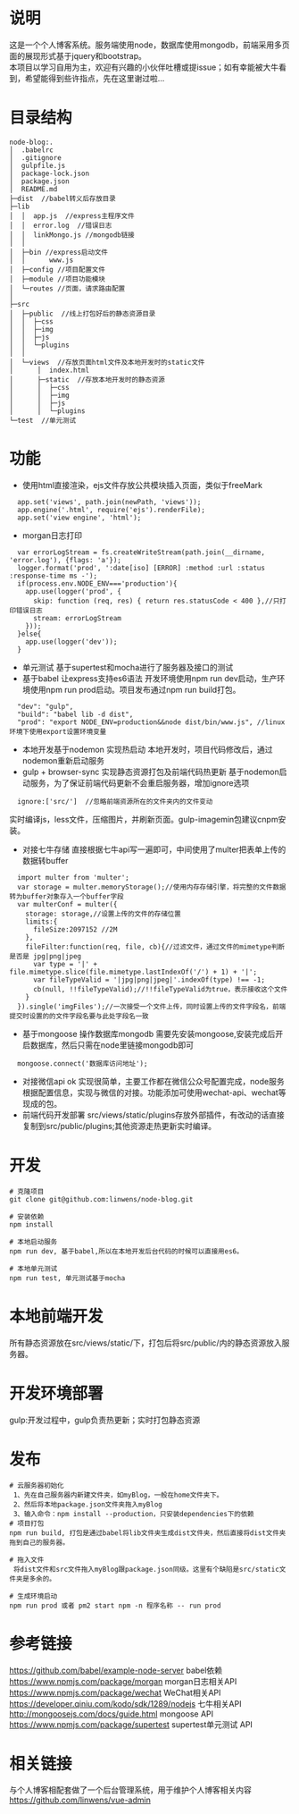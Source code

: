 # 说明
  这是一个个人博客系统。服务端使用node，数据库使用mongodb，前端采用多页面的展现形式基于jquery和bootstrap。  
  本项目以学习自用为主，欢迎有兴趣的小伙伴吐槽或提issue；如有幸能被大牛看到，希望能得到些许指点，先在这里谢过啦...
# 目录结构
	node-blog:.
	│  .babelrc
	│  .gitignore
	│  gulpfile.js
	│  package-lock.json
	│  package.json
	│  README.md
	├─dist  //babel转义后存放目录
	├─lib
	│  │  app.js  //express主程序文件
	│  │  error.log  //错误日志
	│  │  linkMongo.js //mongodb链接
	│  │  
	│  ├─bin //express启动文件
	│  │      www.js
	│  ├─config //项目配置文件
	│  ├─module //项目功能模块
	│  └─routes //页面，请求路由配置
	│          
	├─src
	│  ├─public  //线上打包好后的静态资源目录
	│  │  ├─css
	│  │  ├─img 
	│  │  ├─js
	│  │  └─plugins
	│  │                      
	│  └─views  //存放页面html文件及本地开发时的static文件
	│      │  index.html
	│      ├─static  //存放本地开发时的静态资源
	│      │  ├─css
	│      │  ├─img
	│      │  ├─js
	│      │  └─plugins
	└─test  //单元测试
        

# 功能
 * 使用html直接渲染，ejs文件存放公共模块插入页面，类似于freeMark  
 ```
   app.set('views', path.join(newPath, 'views'));
   app.engine('.html', require('ejs').renderFile);
   app.set('view engine', 'html');
 ```
 * morgan日志打印
 ```
   var errorLogStream = fs.createWriteStream(path.join(__dirname, 'error.log'), {flags: 'a'});
   logger.format('prod', ':date[iso] [ERROR] :method :url :status :response-time ms -');
   if(process.env.NODE_ENV==='production'){
     app.use(logger('prod', {
       skip: function (req, res) { return res.statusCode < 400 },//只打印错误日志
       stream: errorLogStream
     }));
   }else{
     app.use(logger('dev'));
   }
 ```
 * 单元测试
   基于supertest和mocha进行了服务器及接口的测试
 * 基于babel 让express支持es6语法
   开发环境使用npm run dev启动，生产环境使用npm run prod启动。项目发布通过npm run build打包。
 ```
   "dev": "gulp",
   "build": "babel lib -d dist",
   "prod": "export NODE_ENV=production&&node dist/bin/www.js", //linux环境下使用export设置环境变量
 ```
 * 本地开发基于nodemon 实现热启动
   本地开发时，项目代码修改后，通过nodemon重新启动服务
 * gulp + browser-sync 实现静态资源打包及前端代码热更新
   基于nodemon启动服务，为了保证前端代码更新不会重启服务器，增加ignore选项
 ```
   ignore:['src/']  //忽略前端资源所在的文件夹内的文件变动
 ```
   实时编译js，less文件，压缩图片，并刷新页面。gulp-imagemin包建议cnpm安装。
 * 对接七牛存储
   直接根据七牛api写一遍即可，中间使用了multer把表单上传的数据转buffer
 ```
   import multer from 'multer';
   var storage = multer.memoryStorage();//使用内存存储引擎，将完整的文件数据转为buffer对象存入一个buffer字段
   var multerConf = multer({
     storage: storage,//设置上传的文件的存储位置
     limits:{
       fileSize:2097152 //2M
     },
     fileFilter:function(req, file, cb){//过滤文件，通过文件的mimetype判断是否是 jpg|png|jpeg 
       var type = '|' + file.mimetype.slice(file.mimetype.lastIndexOf('/') + 1) + '|';
       var fileTypeValid = '|jpg|png|jpeg|'.indexOf(type) !== -1;
       cb(null, !!fileTypeValid);//!!fileTypeValid为true，表示接收这个文件
     }
   }).single('imgFiles');//一次接受一个文件上传，同时设置上传的文件字段名，前端提交时设置的的文件字段名要与此处字段名一致
 ```
 * 基于mongoose 操作数据库mongodb
 	需要先安装mongoose,安装完成后开启数据库，然后只需在node里链接mongodb即可
 ```
   mongoose.connect('数据库访问地址');
 ```
 * 对接微信api ok
   实现很简单，主要工作都在微信公众号配置完成，node服务根据配置信息，实现与微信的对接。功能添加可使用wechat-api、wechat等现成的包。
 * 前端代码开发部署
   src/views/static/plugins存放外部插件，有改动的话直接复制到src/public/plugins;其他资源走热更新实时编译。

# 开发

	# 克隆项目
	git clone git@github.com:linwens/node-blog.git

	# 安装依赖
	npm install

	# 本地启动服务
	npm run dev, 基于babel,所以在本地开发后台代码的时候可以直接用es6。
	
	# 本地单元测试
	npm run test, 单元测试基于mocha

# 本地前端开发
 所有静态资源放在src/views/static/下，打包后将src/public/内的静态资源放入服务器。

# 开发环境部署
 gulp:开发过程中，gulp负责热更新；实时打包静态资源

# 发布
	# 云服务器初始化
	 1、先在自己服务器内新建文件夹，如myBlog，一般在home文件夹下。 
	 2、然后将本地package.json文件夹拖入myBlog
	 3、输入命令：npm install --production，只安装dependencies下的依赖
	# 项目打包
	npm run build, 打包是通过babel将lib文件夹生成dist文件夹，然后直接将dist文件夹拖到自己的服务器。 
	
	# 拖入文件
	 将dist文件和src文件拖入myBlog跟package.json同级。这里有个缺陷是src/static文件夹是多余的。

	# 生成环境启动
	npm run prod 或者 pm2 start npm -n 程序名称 -- run prod

# 参考链接
 https://github.com/babel/example-node-server  babel依赖  
 https://www.npmjs.com/package/morgan  morgan日志相关API  
 https://www.npmjs.com/package/wechat  WeChat相关API  
 https://developer.qiniu.com/kodo/sdk/1289/nodejs  七牛相关API  
 http://mongoosejs.com/docs/guide.html  mongoose API  
 https://www.npmjs.com/package/supertest  supertest单元测试 API  
 
# 相关链接
 与个人博客相配套做了一个后台管理系统，用于维护个人博客相关内容 
 https://github.com/linwens/vue-admin
